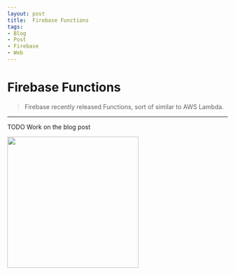 ```yaml
---
layout: post
title:  Firebase Functions
tags:
- Blog
- Post
- Firebase
- Web
---
```


<h1 id="heading1">Firebase Functions</h1>

> Firebase recently released Functions, sort of similar to AWS Lambda.

<hr />

<p>TODO Work on the blog post</p>
<img class="img-responsive" src="https://cloud.githubusercontent.com/assets/7882308/23916164/460d248e-0926-11e7-8655-6c092c204410.png" height="300">